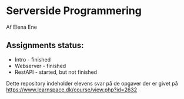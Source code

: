 # Serverside Programmering
Af Elena Ene

Assignments status:
------------------
- Intro - finished
- Webserver - finished
- RestAPI - started, but not finished

Dette repository indeholder elevens svar på de opgaver der er givet på https://www.learnspace.dk/course/view.php?id=2632
